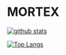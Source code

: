 # MORTEX
[![github stats](https://github-readme-stats.vercel.app/api?username=mr-mortex&count_private=true&show_icons=true&theme=monokai)](https://github.com/mr-mortex/github-readme-stats)



[![Top Langs](https://github-readme-stats.vercel.app/api/top-langs/?username=mr-mortex&layout=compact&langs_count=8&theme=cobalt)](https://github.com/mr-mortex/github-readme-stats)
